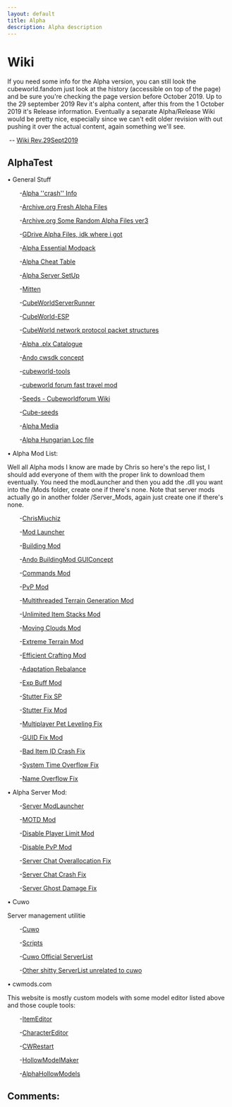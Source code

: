 ```yaml
---
layout: default
title: Alpha
description: Alpha description
---
```

# Wiki

If you need some info for the Alpha version, you can still look the cubeworld.fandom just look at the history (accessible on top of the page) and be sure you're checking the page version before October 2019. Up to the 29 september 2019 Rev it's alpha content, after this from the 1 October 2019 it's Release information. Eventually a separate Alpha/Release Wiki would be pretty nice, especially since we can't edit older revision with out pushing it over the actual content, again something we'll see.

&nbsp;--&nbsp;[Wiki Rev.29Sept2019](https://cubeworld.fandom.com/wiki/Cube_World_Wiki?oldid=12597)

## AlphaTest

&bull; General Stuff

&nbsp;&nbsp;&nbsp;&nbsp;&nbsp;&nbsp; -[Alpha ''crash'' Info](https://www.reddit.com/r/CubeWorld/comments/ishcyx/ive_got_the_original_alpha_from_the_old_picroma/g581mge/)

&nbsp;&nbsp;&nbsp;&nbsp;&nbsp;&nbsp; -[Archive.org Fresh Alpha Files](https://archive.org/details/CubeWorldAlpha)

&nbsp;&nbsp;&nbsp;&nbsp;&nbsp;&nbsp; -[Archive.org Some Random Alpha Files ver3](https://archive.org/details/CubeWorldAplha3)

&nbsp;&nbsp;&nbsp;&nbsp;&nbsp;&nbsp; -[GDrive Alpha Files, idk where i got](https://drive.google.com/file/d/0Bz9AMQY2JNRuU3BubU1HbGRLckk/view)

&nbsp;&nbsp;&nbsp;&nbsp;&nbsp;&nbsp; -[Alpha Essential Modpack](https://www.reddit.com/r/CubeWorld/comments/bjya12/cube_world_essentials_modpack/)

&nbsp;&nbsp;&nbsp;&nbsp;&nbsp;&nbsp; -[Alpha Cheat Table](https://fearlessrevolution.com/viewtopic.php?f=4&t=3799)

&nbsp;&nbsp;&nbsp;&nbsp;&nbsp;&nbsp; -[Alpha Server SetUp](https://www.youtube.com/watch?v=mItZvfgKzMo)

&nbsp;&nbsp;&nbsp;&nbsp;&nbsp;&nbsp; -[Mitten](https://github.com/ChrisMiuchiz/Mitten)

&nbsp;&nbsp;&nbsp;&nbsp;&nbsp;&nbsp; -[CubeWorldServerRunner](https://github.com/Matriz88/CubeWorldServerRunner)

&nbsp;&nbsp;&nbsp;&nbsp;&nbsp;&nbsp; -[CubeWorld-ESP](https://github.com/humanova/CubeWorld-ESP)

&nbsp;&nbsp;&nbsp;&nbsp;&nbsp;&nbsp; -[CubeWorld network protocol packet structures](https://docs.google.com/spreadsheets/d/17W6mPM9uG55JlQzTql2WjepqkKxNlhZuPKP5EeMUBdk/edit#gid=699710884)

&nbsp;&nbsp;&nbsp;&nbsp;&nbsp;&nbsp; -[Alpha .plx Catalogue](https://imgur.com/a/WQ2wpc0)

&nbsp;&nbsp;&nbsp;&nbsp;&nbsp;&nbsp; -[Ando cwsdk concept](https://github.com/Andoryuuta/cwsdk)

&nbsp;&nbsp;&nbsp;&nbsp;&nbsp;&nbsp; -[cubeworld-tools](https://github.com/VoiDeD/cubeworld-tools)

&nbsp;&nbsp;&nbsp;&nbsp;&nbsp;&nbsp; -[cubeworld forum fast travel mod](http://web.archive.org/web/20131027085934/http://cubeworldforum.org/topic/9548-mod-inter-city-fast-travel-and-town-portal-ability/)

&nbsp;&nbsp;&nbsp;&nbsp;&nbsp;&nbsp; -[Seeds - Cubeworldforum Wiki](http://web.archive.org/web/20140421054758/http://wiki.cubeworldforum.org/index.php?title=Seed#Seeds)

&nbsp;&nbsp;&nbsp;&nbsp;&nbsp;&nbsp; -[Cube-seeds](http://web.archive.org/web/20131023203528/http://cube-seeds.com/)

&nbsp;&nbsp;&nbsp;&nbsp;&nbsp;&nbsp; -[Alpha Media](http://web.archive.org/web/20190729125058/https://picroma.com/media)

&nbsp;&nbsp;&nbsp;&nbsp;&nbsp;&nbsp; -[Alpha Hungarian Loc file](http://www.mediafire.com/download/xmcxrny0a8um1yq/data4.db)

&bull; Alpha Mod List:

Well all Alpha mods I know are made by Chris so here's the repo list, I should add everyone of them with the proper link to download them eventually. You need the modLauncher and then you add the .dll you want into the /Mods folder, create one if there's none. Note that server mods actually go in another folder /Server_Mods, again just create one if there's none.

&nbsp;&nbsp;&nbsp;&nbsp;&nbsp;&nbsp; -[ChrisMiuchiz](https://github.com/ChrisMiuchiz?tab=repositories)

&nbsp;&nbsp;&nbsp;&nbsp;&nbsp;&nbsp; -[Mod Launcher](https://github.com/ChrisMiuchiz/Cube-World-Mod-Launcher/tree/legacy)

&nbsp;&nbsp;&nbsp;&nbsp;&nbsp;&nbsp; -[Building Mod](https://github.com/ChrisMiuchiz/Cube-World-Building-Mod/tree/legacy)

&nbsp;&nbsp;&nbsp;&nbsp;&nbsp;&nbsp; -[Ando BuildingMod GUIConcept](https://github.com/Andoryuuta/cw-buildmod-gui)

&nbsp;&nbsp;&nbsp;&nbsp;&nbsp;&nbsp; -[Commands Mod](https://github.com/ChrisMiuchiz/Cube-World-Commands-Mod/tree/legacy)

&nbsp;&nbsp;&nbsp;&nbsp;&nbsp;&nbsp; -[PvP Mod](https://github.com/ChrisMiuchiz/Cube-World-PvP-Mod)

&nbsp;&nbsp;&nbsp;&nbsp;&nbsp;&nbsp; -[Multithreaded Terrain Generation Mod](https://github.com/ChrisMiuchiz/Cube-World-Multithreaded-Terrain-Generation-Mod)

&nbsp;&nbsp;&nbsp;&nbsp;&nbsp;&nbsp; -[Unlimited Item Stacks Mod](https://github.com/ChrisMiuchiz/Cube-World-Unlimited-Item-Stacks-Mod)

&nbsp;&nbsp;&nbsp;&nbsp;&nbsp;&nbsp; -[Moving Clouds Mod](https://github.com/ChrisMiuchiz/Cube-World-Moving-Clouds-Mod)

&nbsp;&nbsp;&nbsp;&nbsp;&nbsp;&nbsp; -[Extreme Terrain Mod](https://github.com/ChrisMiuchiz/Cube-World-Extreme-Terrain-Mod)

&nbsp;&nbsp;&nbsp;&nbsp;&nbsp;&nbsp; -[Efficient Crafting Mod](https://github.com/ChrisMiuchiz/Cube-World-Efficient-Crafting-Mod)

&nbsp;&nbsp;&nbsp;&nbsp;&nbsp;&nbsp; -[Adaptation Rebalance](https://github.com/ChrisMiuchiz/Cube-World-Adaption-Rebalance)

&nbsp;&nbsp;&nbsp;&nbsp;&nbsp;&nbsp; -[Exp Buff Mod](https://github.com/ChrisMiuchiz/Cube-World-EXP-Buff-Mod)

&nbsp;&nbsp;&nbsp;&nbsp;&nbsp;&nbsp; -[Stutter Fix SP](https://github.com/ChrisMiuchiz/Cube-World-Stutter-Fix)

&nbsp;&nbsp;&nbsp;&nbsp;&nbsp;&nbsp; -[Stutter Fix Mod](https://github.com/ChrisMiuchiz/Cube-World-Stutter-Fix-Mod)

&nbsp;&nbsp;&nbsp;&nbsp;&nbsp;&nbsp; -[Multiplayer Pet Leveling Fix](https://github.com/ChrisMiuchiz/Cube-World-Multiplayer-Pet-Leveling-Fix)

&nbsp;&nbsp;&nbsp;&nbsp;&nbsp;&nbsp; -[GUID Fix Mod](https://github.com/ChrisMiuchiz/Cube-World-GUID-Fix-Mod)

&nbsp;&nbsp;&nbsp;&nbsp;&nbsp;&nbsp; -[Bad Item ID Crash Fix](https://github.com/ChrisMiuchiz/Cube-World-Bad-Item-ID-Crash-Fix)

&nbsp;&nbsp;&nbsp;&nbsp;&nbsp;&nbsp; -[System Time Overflow Fix](https://github.com/ChrisMiuchiz/Cube-World-System-Time-Overflow-Fix)

&nbsp;&nbsp;&nbsp;&nbsp;&nbsp;&nbsp; -[Name Overflow Fix](https://github.com/ChrisMiuchiz/Cube-World-Name-Overflow-Fix)

&bull; Alpha Server Mod:

&nbsp;&nbsp;&nbsp;&nbsp;&nbsp;&nbsp; -[Server ModLauncher](https://github.com/ChrisMiuchiz/Cube-World-Server-Mod-Launcher)

&nbsp;&nbsp;&nbsp;&nbsp;&nbsp;&nbsp; -[MOTD Mod](https://github.com/ChrisMiuchiz/Cube-World-Server-MOTD-Mod)

&nbsp;&nbsp;&nbsp;&nbsp;&nbsp;&nbsp; -[Disable Player Limit Mod](https://github.com/ChrisMiuchiz/Cube-World-Server-Disable-Player-Limit-Mod)

&nbsp;&nbsp;&nbsp;&nbsp;&nbsp;&nbsp; -[Disable PvP Mod](https://github.com/ChrisMiuchiz/Cube-World-Server-PVP-Disable-Mod)

&nbsp;&nbsp;&nbsp;&nbsp;&nbsp;&nbsp; -[Server Chat Overallocation Fix](https://github.com/ChrisMiuchiz/Cube-World-Server-Chat-Overallocation-Fix)

&nbsp;&nbsp;&nbsp;&nbsp;&nbsp;&nbsp; -[Server Chat Crash Fix](https://github.com/ChrisMiuchiz/Cube-World-Server-Chat-Crash-Fix)

&nbsp;&nbsp;&nbsp;&nbsp;&nbsp;&nbsp; -[Server Ghost Damage Fix](https://github.com/ChrisMiuchiz/Cube-World-Server-Ghost-Damage-Fix)

&bull; Cuwo

Server management utilitie

&nbsp;&nbsp;&nbsp;&nbsp;&nbsp;&nbsp; -[Cuwo](https://github.com/matpow2/cuwo)

&nbsp;&nbsp;&nbsp;&nbsp;&nbsp;&nbsp; -[Scripts](https://github.com/matpow2/cuwo-scripts)

&nbsp;&nbsp;&nbsp;&nbsp;&nbsp;&nbsp; -[Cuwo Official ServerList](http://cuwo.org/#servers)

&nbsp;&nbsp;&nbsp;&nbsp;&nbsp;&nbsp; -[Other shitty ServerList unrelated to cuwo](https://cubeworld-servers.com/)

&bull; cwmods.com

This website is mostly custom models with some model editor listed above and those couple tools:

&nbsp;&nbsp;&nbsp;&nbsp;&nbsp;&nbsp; -[ItemEditor](https://www.cwmods.com/downloads/info446-ItemEditor.html)

&nbsp;&nbsp;&nbsp;&nbsp;&nbsp;&nbsp; -[CharacterEditor](https://www.cwmods.com/downloads/info84-CubeWorldCharacterEditor.html)

&nbsp;&nbsp;&nbsp;&nbsp;&nbsp;&nbsp; -[CWRestart](https://www.cwmods.com/downloads/info124-CWSRestart-Restartyourserverautomat....html)

&nbsp;&nbsp;&nbsp;&nbsp;&nbsp;&nbsp; -[HollowModelMaker](https://www.cwmods.com/downloads/info235-Hollowmodels.Makeyourmodelshollow..html)

&nbsp;&nbsp;&nbsp;&nbsp;&nbsp;&nbsp; -[AlphaHollowModels](https://www.cwmods.com/downloads/info264-Hollowedmodels.html)

## Comments:

<script src="https://utteranc.es/client.js"
        repo="Paroyer/Comment" 
        issue-term="pathname"
        theme="github-dark"
        label="Comment"
        crossorigin="anonymous"
        async>
</script>  
